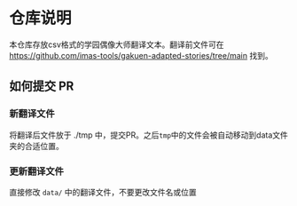 # 仓库说明

本仓库存放csv格式的学园偶像大师翻译文本。翻译前文件可在 https://github.com/imas-tools/gakuen-adapted-stories/tree/main 找到。

## 如何提交 PR

### 新翻译文件

将翻译后文件放于 ./tmp 中，提交PR。之后`tmp`中的文件会被自动移动到data文件夹的合适位置。

### 更新翻译文件

直接修改 `data/` 中的翻译文件，不要更改文件名或位置
